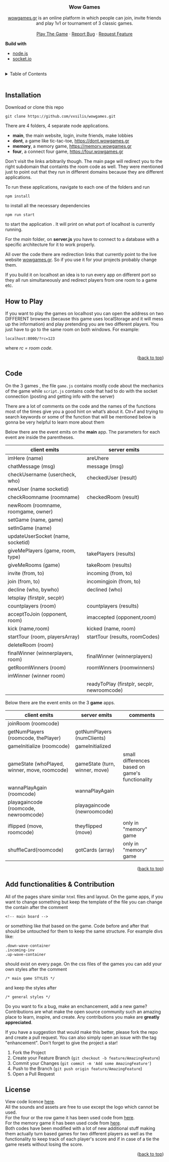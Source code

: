
<div id="top"></div>

<div align="center">
  <a href="https://github.com/vxsilis/wowgames">
<!--     <img src="images/18mblack.png#gh-light-mode-only" alt="Logo"  height="80"> -->

  </a>

<h3 align="center">Wow Games</h3>


[wowgames.gr](http://wowgames.gr) is an online platform in which people can join, invite friends and play 1v1 or tournament of 3 classic games.
    <br />
    <br />
    <a href="https://wowgames.gr/">Play The Game</a>
    ·
    <a href="https://github.com/vxsilis/wowgames/issues">Report Bug</a>
    ·
    <a href="https://github.com/vxsilis/wowgames/issues">Request Feature</a>

</div>

 
**Build with**

 - [node.js](https://nodejs.org/en)
 - [socket.io](http://socket.io)

</br>
<details>
  <summary>Table of Contents</summary>
  <ul>
    <li><a href="#installation">Installation</a></li>
    <li><a href="#play">How to Play</a></li>
    <li><a href="#code">Code</a></li>
    <li><a href="#function">Add Functionalities & Contributions</a></li>
    <li><a href="#license">License</a></li>
  </ul>
</details>

</br>

## Installation

  Download or clone this repo

    git clone https://github.com/vxsilis/wowgames.git


There are 4 folders, 4 separate node applications.

 - **main**, the main website, login, invite friends, make lobbies
 - **dont**, a game like tic-tac-toe, https://dont.wowgames.gr
 - **memory**, a memory game, https://memory.wowgames.gr
 - **four**, a connect four game, https://four.wowgames.gr

Don't visit the links arbitrarily though. The main page will redirect you to the right subdomain that containts the room code as well. They were mentioned just to point out that they run in different domains because they are different applications.

To run these applications, navigate to each one of the folders and run

    npm install

to install all the necessary dependencies

    npm run start

  to start the application . It will print on what port of localhost is currently running.

 For the  *main* folder, on **server.js** you have to connect to a database with a specific architecture for it to work properly.

All over the code there are redirection links that currently point to the live website [wowgames.gr](http://wowgames.gr). So if you use it for your projects probably change them.

If you build it on localhost an idea is to run every app on different port so they all run simultaneously and redirect players from one room to a game etc.  

<div id="play"></div>

## How to Play

If you want to play the games on localhost you can open the address on two DIFFERENT browsers (because this game uses localStorage and it will mess up the information) and play pretending you are two different players. You just have to go to the same room on both windows. For example:

    localhost:8000/?rc=123

 where *rc = room code*.
 
 <p align="right">(<a href="#top">back to top</a>)</p>

## Code

On the 3 games , the file `game.js` contains mostly code about the mechanics of the game while `script.js` contains code that had to do with the socket connection (posting and getting info with the server)

  
There are a lot of comments on the code and the names of the functions most of the times give you a good hint on what’s about it. Ctr+f and trying to search keywords or some of the function that will be mentioned below is gonna be very helpful to learn more about them

  
Below there are the event emits on the **main** app. The parameters for each event are inside the parentheses. 
  
|client emits| server emits  |
|--|--|
|imHere (name)| areUhere |
|chatMessage (msg)| message (msg) |
|checkUsername (usercheck, who)| checkedUser (result) |
|newUser (name socketid)|  |
|checkRoomname (roomname)| checkedRoom (result) |
|newRoom (roomname, roomgame, owner)|  |
|setGame (name, game)|  |
|setInGame (name)|  |
|updateUserSocket (name, socketid)|  |
|giveMePlayers (game, room, type)| takePlayers (results) |
|giveMeRooms (game)| takeRoom (results) |
|invite (from, to)| incoming (from, to) |
|join (from, to)| incomingjoin (from, to) |
|decline (who, bywho)|declined (who)  |
|letsplay (firstplr, secplr)|  |
|countplayers (room) | countplayers (results) |
|acceptToJoin (opponent, room)| imaccepted (opponent,room) |
|kick (name,room)|kicked (name, room)  |
|startTour (room, playersArray)| startTour (results, roomCodes) |
|deleteRoom (room)|  |
|finalWinner (winnerplayers, room)| finalWinner (winnerplayers) |
|getRoomWinners (room)|roomWinners (roomwinners)  |
|imWinner (winner room)|  |
||readyToPlay (firstplr, secplr, newroomcode)  |

Below there are the event emits on the 3 **game** apps.

|client emits| server emits  | comments| 
|--|--|--|
|joinRoom (roomcode)|  || 
|getNumPlayers (roomcode, thePlayer)|gotNumPlayers (numClients)  || 
|gameInitialize (roomcode)| gameInitialized || 
|gameState (whoPlayed, winner, move, roomcode)| gameState (turn, winner, move) |small differences based on game's functionality| 
|wannaPlayAgain (roomcode)| wannaPlayAgain || 
|playagaincode (roomcode, newroomcode)| playagaincode (newroomcode) || 
|iflipped (move, roomcode)| theyflipped (move) |only in "memory" game| 
|shuffleCard(roomcode)| gotCards (array) |only in "memory" game| 


<p align="right">(<a href="#top">back to top</a>)</p>


<div id="#function"></div>

## Add functionalities & Contribution


All of the pages share similar `html` files and layout.
On the game apps, if you want to change something but keep the template of the file you can change the contain after the comment

    <!-- main board -->
or something like that based on the game. Code before and after that should be untouched for them to keep the same structure. For example divs like:

    .down-wave-container
    .incoming-inv
    .up-wave-container
should exist on every page.
On the css files of the games you can add your own styles after the comment

    /* main game STYLES */
and keep the styles after 

    /* general styles */


Do you want to fix a bug, make an enchancement, add a new game? Contributions are what make the open source community such an amazing place to learn, inspire, and create. Any contributions you make are **greatly appreciated**.

If you have a suggestion that would make this better, please fork the repo and create a pull request. You can also simply open an issue with the tag "enhancement". Don't forget to give the project a star!

1. Fork the Project
2. Create your Feature Branch (`git checkout -b feature/AmazingFeature`)
3. Commit your Changes (`git commit -m 'Add some AmazingFeature'`)
4. Push to the Branch (`git push origin feature/AmazingFeature`)
5. Open a Pull Request


## License

View code licence [here](https://github.com/vxsilis/wowgames/blob/main/LICENSE). <br />
All the sounds and assets are free to use except the logo which cannot be used.</br>
For the four or the row game it has been used code from [here](https://github.com/jahid28/Games/tree/main/Connect4).</br>
For the memory game it has been used code from [here](https://www.codingnepalweb.com/build-memory-card-game-html-javascript).</br>
Both codes have been modified with a lot of new additional stuff making them actually turn based games for two different players as well as the functionality to keep track of each player's score and if in case of a tie the game resets without losing the score.



<p align="right">(<a href="#top">back to top</a>)</p>
